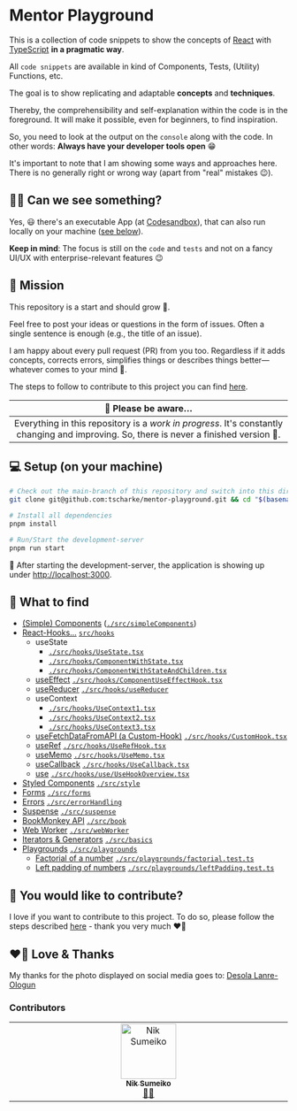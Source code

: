 # Mentor Playground

This is a collection of code snippets to show the concepts of [React](https://react.dev) with [TypeScript](https://www.typescriptlang.org) **in a pragmatic way**.

All `code snippets` are available in kind of Components, Tests, (Utility) Functions, etc.

The goal is to show replicating and adaptable **concepts** and **techniques**.

Thereby, the comprehensibility and self-explanation within the code is in the foreground.
It will make it possible, even for beginners, to find inspiration.

So, you need to look at the output on the `console` along with the code.
In other words: **Always have your developer tools open** 😁

It's important to note that I am showing some ways and approaches here.
There is no generally right or wrong way (apart from "real" mistakes 😉).

## 🧑‍🎨 Can we see something?

Yes, 😃 there's an executable App (at [Codesandbox](https://githubbox.com/tscharke/mentor-playground)),
that can also run locally on your machine ([see below](#-setup-on-your-machine)).

**Keep in mind**: The focus is still on the `code` and `tests` and not on a fancy UI/UX with enterprise-relevant features 😉

## 🚀 Mission

This repository is a start and should grow 💪.

Feel free to post your ideas or questions in the form of issues. Often a single sentence is enough (e.g., the title of an issue).

I am happy about every pull request (PR) from you too.
Regardless if it adds concepts, corrects errors, simplifies things or describes things
better—whatever comes to your mind 🥳.

The steps to follow to contribute to this project you can find [here](CONTRIBUTING.md).

|                                                           🚧 Please be aware…                                                            |
| :--------------------------------------------------------------------------------------------------------------------------------------: |
| Everything in this repository is a _work in progress_. It's constantly changing and improving. So, there is never a finished version 🤷. |

## 💻 Setup (on your machine)

```bash
# Check out the main-branch of this repository and switch into this directory
git clone git@github.com:tscharke/mentor-playground.git && cd "$(basename "$_" .git)"

# Install all dependencies
pnpm install

# Run/Start the development-server
pnpm run start
```

🤩 After starting the development-server, the application is showing up under [http://localhost:3000](http://localhost:3000).

## 👀 What to find

- [(Simple) Components](./src/simpleComponents) ([`./src/simpleComponents`](./src/simpleComponents))
- [React-Hooks…](./src/hooks) [`src/hooks`](./src/hooks)
  - useState
    - [`./src/hooks/UseState.tsx`](./src/hooks/UseState.tsx)
    - [`./src/hooks/ComponentWithState.tsx`](./src/hooks/ComponentWithState.tsx)
    - [`./src/hooks/ComponentWithStateAndChildren.tsx`](./src/hooks/ComponentWithStateAndChildren.tsx)
  - [useEffect](./src/hooks/ComponentUseEffectHook.tsx) [`./src/hooks/ComponentUseEffectHook.tsx`](./src/hooks/ComponentUseEffectHook.tsx)
  - [useReducer](./src/hooks/useReducer/UseReducer.md) [`./src/hooks/useReducer`](./src/hooks/useReducer)
  - useContext
    - [`./src/hooks/UseContext1.tsx`](./src/hooks/UseContext1.tsx)
    - [`./src/hooks/UseContext2.tsx`](./src/hooks/UseContext2.tsx)
    - [`./src/hooks/UseContext3.tsx`](./src/hooks/UseContext2.tsx)
  - [useFetchDataFromAPI (a Custom-Hook)](./src/hooks/CustomHook.tsx) [`./src/hooks/CustomHook.tsx`](./src/hooks/CustomHook.tsx)
  - [useRef](./src/hooks/UseRefHook.tsx) [`./src/hooks/UseRefHook.tsx`](./src/hooks/UseRefHook.tsx)
  - [useMemo](./src/hooks/UseMemo.tsx) [`./src/hooks/UseMemo.tsx`](./src/hooks/UseMemo.tsx)
  - [useCallback](./src/hooks/UseCallback.tsx) [`./src/hooks/UseCallback.tsx`](./src/hooks/UseCallback.tsx)
  - [use](./src/hooks/use) [`./src/hooks/use/UseHookOverview.tsx`](./src/hooks/use/UseHookOverview.tsx)
- [Styled Components](./src/style) [`./src/style`](./src/style)
- [Forms](./src/forms) [`./src/forms`](./src/forms)
- [Errors](./src/errorHandling) [`./src/errorHandling`](./src/errorHandling)
- [Suspense](./src/suspense) [`./src/suspense`](./src/suspense)
- [BookMonkey API](./src/book) [`./src/book`](./src/book)
- [Web Worker](./src/webWorker/README.md) [`./src/webWorker`](./src/webWorker)
- [Iterators & Generators](./src/basics/README.md) [`./src/basics`](./src/basics)
- [Playgrounds](./src/playgrounds) [`./src/playgrounds`](./src/playgrounds)
  - [Factorial of a number](./src/playgrounds/factorial.test.ts) [`./src/playgrounds/factorial.test.ts`](./src/playgrounds/factorial.test.ts)
  - [Left padding of numbers](./src/playgrounds/leftPadding.test.ts) [`./src/playgrounds/leftPadding.test.ts`](./src/playgrounds/leftPadding.test.ts)

## 🤝 You would like to contribute?

I love if you want to contribute to this project.
To do so, please follow the steps described [here](CONTRIBUTING.md) - thank you very much ❤️🙏

## ❤️🙏 Love & Thanks

My thanks for the photo displayed on social media goes to: [Desola Lanre-Ologun](https://unsplash.com/de/@disruptxn)

### Contributors

<!-- ALL-CONTRIBUTORS-LIST:START - Do not remove or modify this section -->
<!-- prettier-ignore-start -->
<!-- markdownlint-disable -->
<table>
  <tbody>
    <tr>
      <td align="center" valign="top" width="14.28%"><a href="http://withnik.com"><img src="https://avatars.githubusercontent.com/u/175385?v=4?s=100" width="100px;" alt="Nik Sumeiko"/><br /><sub><b>Nik Sumeiko</b></sub></a><br /><a href="#mentoring-niksumeiko" title="Mentoring">🧑‍🏫</a></td>
    </tr>
  </tbody>
</table>

<!-- markdownlint-restore -->
<!-- prettier-ignore-end -->

<!-- ALL-CONTRIBUTORS-LIST:END -->

